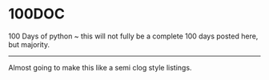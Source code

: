 # 100DOC
100 Days of python ~ this will not fully be a complete 100 days posted here, but majority. 

--- 

Almost going to make this like a semi clog style listings. 
